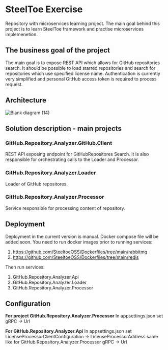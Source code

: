 # **SteelToe Exercise**

Repository with microservices learning project. The main goal behind this project is to learn SteelToe framework and practise microservices implemenetion.

## The business goal of the project

The main goal is to expose REST API which allows for GitHub repositories search. It should be possible to load starred repositories and search for repositories which use specified license name. Authentication is currently very simplified and personal GitHub access token is required to process request.

## Architecture

![Blank diagram (14)](https://user-images.githubusercontent.com/47285958/153775029-ca328a1e-78f6-495f-a29b-25466d4a945e.png)

## Solution description - main projects

### GitHub.Repository.Analyzer.GitHub.Client
REST API exposing endpoint for GitHubRepositores Search. It is also responsible for orchestrating calls to the Loader and Processor.

### GitHub.Repository.Analyzer.Loader
Loader of GitHub repositores.

### GitHub.Repository.Analyzer.Processor
Service responsible for processing content of repository.

## Deployment
Deployment in the current version is manual. Docker compose file will be added soon.  You need to run docker images prior to running services:

1. https://github.com/SteeltoeOSS/Dockerfiles/tree/main/rabbitmq
2. https://github.com/SteeltoeOSS/Dockerfiles/tree/main/redis

Then run services:
1. GitHub.Repository.Analyzer.Api
2. GitHub.Repository.Analyzer.Loader
3. GitHub.Repository.Analyzer.Processor

## Configuration
**For project GitHub.Repository.Analyzer.Processor**
In appsettings.json set gRPC -> Url

**For GitHub.Repository.Analyzer.Api**
In appsettings.json set LicenseProcessorClientConfiguration -> LicenseProcessorAddress same like for GitHub.Repository.Analyzer.Processor gRPC -> Url
